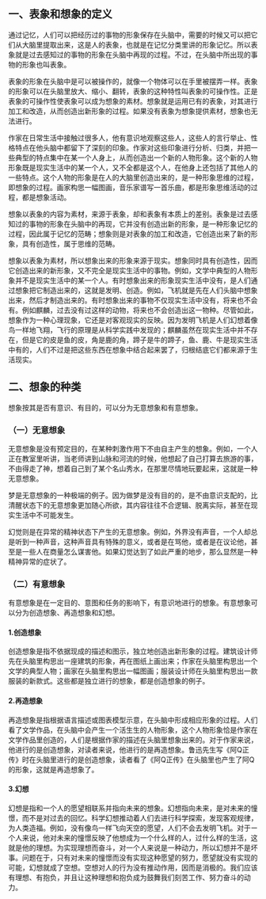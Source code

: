
## 一、表象和想象的定义

通过记忆，人们可以把经历过的事物的形象保存在头脑中，需要的时候又可以把它们从大脑里提取出来，这是人的表象，也就是在记忆分类里讲的形象记忆。所以表象就是过去感知过的事物的形象在头脑中再现的过程。不过，在头脑中所出现的事物的形象也叫表象。

表象的形象在头脑中是可以被操作的，就像一个物体可以在手里被摆弄一样。表象的形象可以在头脑里放大、缩小、翻转，表象的这种特性叫表象的可操作性。正是表象的可操作性使表象可以成为想象的素材。想象就是运用已有的表象，对其进行加工和改造，从而创造出新形象的过程。如果没有表象为想象提供素材，想象也无法进行。

作家在日常生活中接触过很多人，他有意识地观察这些人，这些人的言行举止、性格特点在他头脑中都留下了深刻的印象。作家对这些印象进行分析、归类，并把一些典型的特点集中在某一个人身上，从而创造出一个新的人物形象。这个新的人物形象既是现实生活中的某一个人，又不全都是这个人，在他身上还包括了其他人的一些特点。这个人物的形象是在人的大脑里创造出来的，是一种形象思维的过程，即想象的过程。画家构思一幅图画，音乐家谱写一首乐曲，都是形象思维活动的过程，都是想象活动。

想象以表象的内容为素材，来源于表象，却和表象有本质上的差别。表象是过去感知过的事物的形象在头脑中的再现，它并没有创造出新的形象，是一种形象记忆的过程，因此属于记忆的范畴；想象则是对表象的加工和改造，它创造出来了新的形象，具有创造性，属于思维的范畴。

想象以表象为素材，所以想象出来的形象来源于现实。想象同时具有创造性，因而它创造出来的新形象，又不完全是现实生活中的事物。例如，文学中典型的人物形象并不是现实生活中的某一个人。有时想象出来的形象现实生活中没有，是人们通过想象把它制造出来的，这就是发明、创造。例如，飞机就是先在人们头脑中想象出来，然后才制造出来的。有时想象出来的事物不仅现实生活中没有，将来也不会有。例如麒麟，过去没有过这样的动物，将来也不会创造出这一物种。尽管如此，想象作为一种心理现象，它还是对客观现实的反映。因为发明飞机是人们幻想着像鸟一样地飞翔，飞行的原理是从科学实践中发现的；麒麟虽然在现实生活中并不存在，但是它的皮是鱼的皮，角是鹿的角，蹄子是牛的蹄子，鱼、鹿、牛是现实生活中有的，人们不过是把这些东西在想象中结合起来罢了，归根结底它们都来源于生活现实。

## 二、想象的种类

想象按其是否有意识、有目的，可以分为无意想象和有意想象。

### （一）无意想象

无意想象是没有预定目的，在某种刺激作用下不由自主产生的想象。例如，一个人正在教室里听讲，当老师讲到山脉和河流的时候，他想起了自己打算去旅游的事，不由得走了神，想着自己到了某个名山秀水，在那里尽情地玩要起来，这就是一种无意想象。

梦是无意想象的一种极端的例子。因为做梦是没有目的的，是不由意识支配的，比清醒状态下的无意想象更加随心所欲，其内容往往不合逻辑、脱离实际，甚至在现实生活中不可能发生。

幻觉则是在异常的精神状态下产生的无意想象。例如，外界没有声音，一个人却总是听到一种声音，这种声音具有特殊的意义，或者是在骂他，或者是在议论他，甚至是一些人在商量怎么谋害他。如果幻觉达到了如此严重的地步，那么显然是一种精神异常的症状了。

### （二）有意想象

有意想象是在一定目的、意图和任务的影响下，有意识地进行的想象。有意想象可以分为创造想象、再造想象和幻想。

#### 1.创造想象

创造想象是指不依据现成的描述和图示，独立地创造出新形象的过程。建筑设计师先在头脑里构思出一座建筑的形象，再在图纸上画出来；作家在头脑里构思出一个文学的典型人物；画家在头脑里构思出一幅图画；服装设计师在头脑里构思出一款服装的新款式。这些都是独立进行的想象，都是创造想象的例子。

#### 2.再造想象

再造想象是指根据语言描述或图表模型示意，在头脑中形成相应形象的过程。人们看了文学作品，在头脑中会产生一个活生生的人物形象，这个人物形象恰是作家在文学作品里创造的，人们是根据作家的描述在头脑里想象出来的。对于作家来说，他进行的是创造想象，对读者来说，他进行的是再造想象。鲁迅先生写《阿Q正传》时在头脑里进行的是创造想象，读者看了《阿Q正传》在头脑里也产生了阿Q的形象，这就是再造想象了。

#### 3.幻想

幻想是指和一个人的愿望相联系并指向未来的想象。幻想指向未来，是对未来的憧憬，而不是对过去的回忆。科学幻想推动着人们去进行科学探索，发现客观规律，为人类造福。例如，没有像鸟一样飞向天空的愿望，人们不会去发明飞机。对于ー个人来说，他对未来的憧憬反映了他想成为一个什么样的人，过什么样的生活，这就是他的理想。为实现理想而奋斗，对一个人来说是一种动力，所以幻想并不是坏事。问题在于，只有对未来的憧憬而没有实现这种愿望的努力，愿望就没有实现的可能，幻想就成了空想。空想对人的行为没有推动作用，因而是消极的。我们应该有理想、有抱负，并且让这种理想和抱负成为鼓舞我们刻苦工作、努力奋斗的动力。
